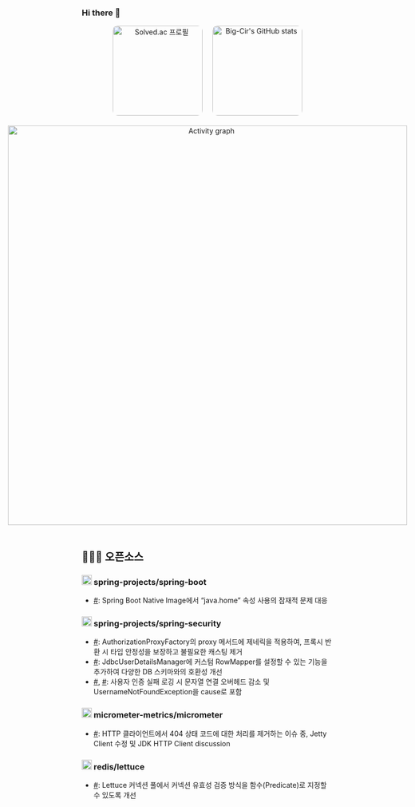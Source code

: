 ### Hi there :dog:

<div align=center>
<!-- <div align="center"> 
  <p>View count</p>
  <img src="https://profile-counter.glitch.me/big-cir/count.svg" alt="Visitor's Count" />
</div> -->

<div style="display: flex; flex-direction: column; align-items: center; justify-content: center; gap: 20px;">
  <div style="display: flex; align-items: center; justify-content: center; gap: 20px;">
    <a href="https://solved.ac/eodnjs0147">
      <img src="http://mazassumnida.wtf/api/generate_badge?boj=eodnjs0147" alt="Solved.ac 프로필" style="height: 180px; width: auto; border-radius: 10px;">
    </a>
    <img src="https://github-readme-stats.vercel.app/api?username=big-cir&show_icons=true" alt="Big-Cir's GitHub stats" style="height: 180px; width: auto; border-radius: 10px;">
  </div>
  <a href="https://github.com/ashutosh00710/github-readme-activity-graph">
    <img src="https://github-readme-activity-graph.vercel.app/graph?username=big-cir&theme=xcode&hide_border=true&width=800" alt="Activity graph" style="width: 800px; max-width: 100%;">
  </a>
</div>
</div> <br>

## 👨🏻‍💻 오픈소스

### <img src="https://github.com/user-attachments/assets/8145b85a-113f-47c5-8775-8371b595e6b0" width="20" height="20"> spring-projects/spring-boot
- [#](https://github.com/spring-projects/spring-boot/pull/43517): Spring Boot Native Image에서 “java.home” 속성 사용의 잠재적 문제 대응

### <img src="https://github.com/user-attachments/assets/8145b85a-113f-47c5-8775-8371b595e6b0" width="20" height="20"> spring-projects/spring-security
- [#](https://github.com/spring-projects/spring-security/pull/16996): AuthorizationProxyFactory의 proxy 메서드에 제네릭을 적용하여, 프록시 반환 시 타입 안정성을 보장하고 불필요한 캐스팅 제거
- [#](https://github.com/spring-projects/spring-security/pull/16561): JdbcUserDetailsManager에 커스텀 RowMapper를 설정할 수 있는 기능을 추가하여 다양한 DB 스키마와의 호환성 개선
- [#](https://github.com/spring-projects/spring-security/pull/16513), [#](https://github.com/spring-projects/spring-security/pull/16512): 사용자 인증 실패 로깅 시 문자열 연결 오버헤드 감소 및 UsernameNotFoundException을 cause로 포함

### <img src="https://github.com/user-attachments/assets/6b139ed6-3b96-4c59-8440-0e408a2b46a2" width="20" height="20"> micrometer-metrics/micrometer
- [#](https://github.com/micrometer-metrics/micrometer/pull/5825): HTTP 클라이언트에서 404 상태 코드에 대한 처리를 제거하는 이슈 중, Jetty Client 수정 및 JDK HTTP Client discussion 

### <img src="https://github.com/user-attachments/assets/fb6a50e3-eca6-4f19-ac5e-a36c105906cd" width="20" height="20"> redis/lettuce
- [#](https://github.com/redis/lettuce/pull/3138): Lettuce 커넥션 풀에서 커넥션 유효성 검증 방식을 함수(Predicate)로 지정할 수 있도록 개선
